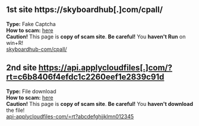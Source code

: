 ## 1st site https://skyboardhub[.]com/cpall/  
**Type:** Fake Captcha    
**How to scam:** [here](./skyboardhub-com/description.md)  
**Caution!** This page is **copy of scam site**. **Be careful!** You **haven't Run** on win+R!  
[skyboardhub-com/cpall/](./skyboardhub-com/cpall/)  

## 2nd site https://api.applycloudfiles[.]com/?rt=c6b8406f4efdc1c2260eef1e2839c91d  
**Type:** File download  
**How to scam:** [here](./api-applycloudfiles-com/description.md)  
**Caution!** This page is **copy of scam site**. **Be careful!** You **haven't download** the file!  
[api-applycloudfiles-com/=rt?abcdefghijklmn012345](./api-applycloudfiles-com/%3Frt%3Dabcdefghijklmn012345/)
